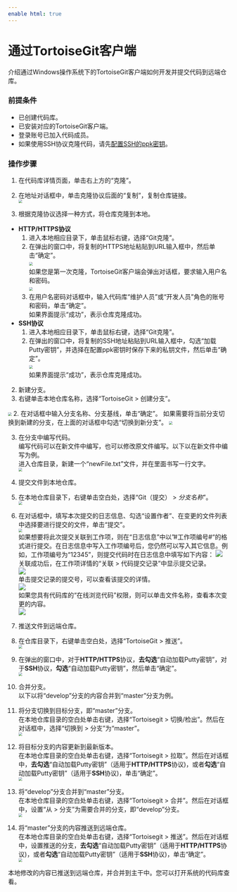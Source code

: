 ```yaml
---
enable html: true
---
```

# 通过TortoiseGit客户端

介绍通过Windows操作系统下的TortoiseGit客户端如何开发并提交代码到远端仓库。
### 前提条件
* 已创建代码库。
* 已安装对应的TortoiseGit客户端。
* 登录账号已加入代码成员。     
* 如果使用SSH协议克隆代码，请先[配置SSH的ppk密钥](9.4.0.2-gen-ppk-key.md)。

### 操作步骤

1. 在代码库详情页面，单击右上方的“克隆”。
2. 在地址对话框中，单击克隆协议后面的“复制”，复制仓库链接。          
   <img src="fig/代码库-复制地址.png" style="zoom:50%">         
   
1. 根据克隆协议选择一种方式，将仓库克隆到本地。            
  * **HTTP/HTTPS协议**            
    1. 进入本地相应目录下，单击鼠标右键，选择“Git克隆”。      
    2. 在弹出的窗口中，将复制的HTTPS地址粘贴到URL输入框中，然后单击“确定”。                  
        <img src="fig/t-git-clone-01.png" style="zoom:50%">             
        如果您是第一次克隆，TortoiseGit客户端会弹出对话框，要求输入用户名和密码。            
        <img src="fig/代码-tortoisegit-认证.png" style="zoom:50%">            
    5. 在用户名密码对话框中，输入代码库“维护人员”或“开发人员”角色的账号和密码，单击“确定”。         
      如果界面提示“成功”，表示仓库克隆成功。   
  * **SSH协议**       
    1. 进入本地相应目录下，单击鼠标右键，选择“Git克隆”。      
    2. 在弹出的窗口中，将复制的SSH地址粘贴到URL输入框中，勾选“加载Putty密钥”，并选择在配置ppk密钥时保存下来的私钥文件，然后单击“确定”。                  
        <img src="fig/t-git-clone-ssh.png" style="zoom:50%">          
      如果界面提示“成功”，表示仓库克隆成功。           
2. 新建分支。         
  1. 右键单击本地仓库名称，选择“TortoiseGit > 创建分支”。
   <img src="fig/t-git-分支-01.png" style="zoom:50%">        
  2. 在对话框中输入分支名称、分支基线，单击“确定”。          
     如果需要将当前分支切换到新建的分支，在上面的对话框中勾选“切换到新分支”。              
     <img src="fig/tortoisegit-新建分支.png" style="zoom:50%">
     
3. 在分支中编写代码。            
     编写代码可以在新文件中编写，也可以修改原文件编写。以下以在新文件中编写为例。            
     进入仓库目录，新建一个“newFile.txt”文件，并在里面书写一行文字。            
     <img src="fig/tortoisegit-新建文件.png" style="zoom:50%">
     
4. 提交文件到本地仓库。
  1. 在本地仓库目录下，右键单击空白处，选择“Git（提交） > _分支名称_”。             
      <img src="fig/tortoisegit-提交.png" style="zoom:50%">            
  2. 在对话框中，填写本次提交的日志信息、勾选“设置作者”、在变更的文件列表中选择要进行提交的文件，单击“提交”。               
       <img src="fig/tortoisegit-提交02.png" style="zoom:50%">           
       如果想要将此次提交关联到工作项，则在“日志信息”中以”#工作项编号#“的格式进行提交。在日志信息中写入工作项编号后，您仍然可以写入其它信息。例如，工作项编号为“12345”，则提交代码时在日志信息中填写如下内容：
     ![](fig/代码库-提交-关联工作项-tortoise.png)                      
    关联成功后，在工作项详情的“关联 > 代码提交记录”中显示提交记录。         
    ![](fig/代码提交-工作项.png)                
    单击提交记录的提交号，可以查看该提交的详情。        
    ![](fig/代码提交-工作项-提交记录.png)                
    如果您具有代码库的“在线浏览代码”权限，则可以单击文件名称，查看本次变更的内容。                       
     ![](fig/代码提交-工作项-变更详情.png)                          
       
5. 推送文件到远端仓库。            
 1. 在仓库目录下，右键单击空白处，选择“TortoiseGit > 推送”。           
     <img src="fig/t-git-推送.png" style="zoom:50%">           
 2. 在弹出的窗口中，对于**HTTP/HTTPS**协议，**去勾选**“自动加载Putty密钥”，对于**SSH**协议，**勾选**“自动加载Putty密钥”，然后单击“确定”。           
      <img src="fig/tortoisegit-推送.png" style="zoom:50%">
      
6. 合并分支。           
     以下以将“develop”分支的内容合并到“master”分支为例。          
  1. 将分支切换到目标分支，即“master”分支。           
    在本地仓库目录的空白处单击右键，选择“Tortoisegit > 切换/检出”。然后在对话框中，选择“切换到 > 分支”为“master”。         
    <img src="fig/t-git-合并-01.png" style="zoom:50%">               
  2. 将目标分支的内容更新到最新版本。         
    在本地仓库目录的空白处单击右键，选择“Tortoisegit > 拉取”。然后在对话框中，**去勾选**“自动加载Putty密钥”（适用于**HTTP/HTTPS**协议)，或者**勾选**“自动加载Putty密钥”（适用于**SSH**协议)，单击“确定”。           
    <img src="fig/t-git-合并-02.png" style="zoom:50%">                
  3. 将“develop”分支合并到“master”分支。           
    在本地仓库目录的空白处单击右键，选择“Tortoisegit > 合并”。然后在对话框中，设置“从 > 分支”为需要合并的分支，即“develop”分支。          
    <img src="fig/t-git-合并-03.png" style="zoom:50%">                
  4. 将“master”分支的内容推送到远端仓库。           
    在本地仓库目录的空白处单击右键，选择“Tortoisegit > 推送”。然后在对话框中，设置推送的分支，**去勾选**“自动加载Putty密钥”（适用于**HTTP/HTTPS**协议)，或者**勾选**“自动加载Putty密钥”（适用于**SSH**协议)，单击“确定”。          
    <img src="fig/t-git-合并-04.png" style="zoom:50%">       
         
本地修改的内容已推送到远端仓库，并合并到主干中。您可以打开系统的代码库查看。

